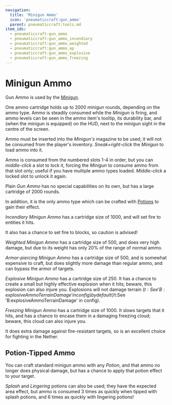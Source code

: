 ```yaml
---
navigation:
  title: 'Minigun Ammo'
  icon: 'pneumaticcraft:gun_ammo'
  parent: pneumaticcraft:tools.md
item_ids:
  - pneumaticcraft:gun_ammo
  - pneumaticcraft:gun_ammo_incendiary
  - pneumaticcraft:gun_ammo_weighted
  - pneumaticcraft:gun_ammo_ap
  - pneumaticcraft:gun_ammo_explosive
  - pneumaticcraft:gun_ammo_freezing
---
```


# Minigun Ammo

Gun Ammo is used by the [Minigun](./minigun.md).

One ammo cartridge holds up to 2000 minigun rounds, depending on the ammo type. Ammo is steadily consumed while the _Minigun_ is firing, and ammo levels can be seen in the ammo item's tooltip, its durability bar, and (when the minigun is equipped) on the HUD, next to the minigun sight in the centre of the screen.

<a name="magazine"></a>
Ammo must be inserted into the _Minigun's_ magazine to be used; it will not be consumed from the player's inventory. _Sneak+right-click_ the _Minigun_ to load ammo into it.

Ammo is consumed from the numbered slots 1-4 in order, but you can _middle-click_ a slot to lock it, forcing the _Minigun_ to consume ammo from that slot only; useful if you have multiple ammo types loaded. _Middle-click_ a locked slot to unlock it again.

<ItemImage id="pneumaticcraft:gun_ammo" />

Plain _Gun Ammo_ has no special capabilities on its own, but has a large cartridge of 2000 rounds.

In addition, it is the only ammo type which can be crafted with [Potions](#potions) to gain their effect.

<ItemImage id="pneumaticcraft:gun_ammo_incendiary" />

_Incendiary Minigun Ammo_ has a cartridge size of 1000, and will set fire to entities it hits.

It also has a chance to set fire to blocks, so caution is advised!

<ItemImage id="pneumaticcraft:gun_ammo_weighted" />

_Weighted Minigun Ammo_ has a cartridge size of 500, and does very high damage, but due to its weight has only 20% of the range of normal ammo.

<ItemImage id="pneumaticcraft:gun_ammo_ap" />

_Armor-piercing Minigun Ammo_ has a cartridge size of 500, and is somewhat expensive to craft, but does slightly more damage than regular ammo, and can bypass the armor of targets.

<ItemImage id="pneumaticcraft:gun_ammo_explosive" />

_Explosive Minigun Ammo_ has a cartridge size of 250. It has a chance to create a small but highly effective explosion when it hits; beware, this explosion can also injure you. Explosions will not damage terrain <Color id='dark_purple'>$(t:See 'B:explosiveAmmoTerrainDamage' in config)by default$(/t:See 'B:explosiveAmmoTerrainDamage' in config)</Color>.

<ItemImage id="pneumaticcraft:gun_ammo_freezing" />

_Freezing Minigun Ammo_ has a cartridge size of 1000. It slows targets that it hits, and has a chance to encase them in a damaging freezing cloud; beware, this cloud can also injure you.

It does extra damage against fire-resistant targets, so is an excellent choice for fighting in the <Color id="dark_red">Nether</Color>.

<a name="potions"></a>

## Potion-Tipped Ammo

You can craft standard minigun ammo with any _Potion_, and that ammo no longer does physical damage, but has a chance to apply that potion effect to your target.

_Splash_ and _Lingering_ potions can also be used; they have the expected area effect, but ammo is consumed 3 times as quickly when tipped with splash potions, and 6 times as quickly with lingering potions!

<Recipe id="pneumaticcraft:gun_ammo" />

<Recipe id="pneumaticcraft:gun_ammo_incendiary" />

<Recipe id="pneumaticcraft:gun_ammo_weighted" />

<Recipe id="pneumaticcraft:gun_ammo_ap" />

<Recipe id="pneumaticcraft:gun_ammo_explosive" />

<Recipe id="pneumaticcraft:gun_ammo_freezing" />

<Recipe id="pneumaticcraft:gun_ammo_potion_crafting" />
